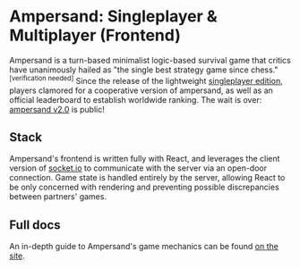 # Ampersand: Singleplayer & Multiplayer (Frontend)
Ampersand is a turn-based minimalist logic-based survival game that critics have unanimously hailed as "the single best strategy game since chess."<sup>[verification needed]</sup> Since the release of the lightweight <a href="https://ampersand.netlify.app/">singleplayer edition</a>, players clamored for a cooperative version of ampersand, as well as an official leaderboard to establish worldwide ranking. The wait is over: <a href="https://ampersand-mp.netlify.app/">ampersand v2.0</a> is public!

## Stack
Ampersand's frontend is written fully with React, and leverages the client version of <a href="https://socket.io/">socket.io</a> to communicate with the server via an open-door connection. Game state is handled entirely by the server, allowing React to be only concerned with rendering and preventing possible discrepancies between partners' games.

## Full docs
An in-depth guide to Ampersand's game mechanics can be found <a href="https://ampersand-mp.netlify.app/docs">on the site</a>.